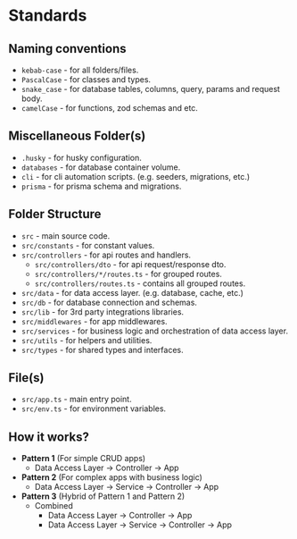 # Standards

## Naming conventions

- `kebab-case` - for all folders/files.
- `PascalCase` - for classes and types.
- `snake_case` - for database tables, columns, query, params and request body.
- `camelCase` - for functions, zod schemas and etc.

## Miscellaneous Folder(s)

- `.husky` - for husky configuration.
- `databases` - for database container volume.
- `cli` - for cli automation scripts. (e.g. seeders, migrations, etc.)
- `prisma` - for prisma schema and migrations.

## Folder Structure

- `src` - main source code.
- `src/constants` - for constant values.
- `src/controllers` - for api routes and handlers.
  - `src/controllers/dto` - for api request/response dto.
  - `src/controllers/*/routes.ts` - for grouped routes.
  - `src/controllers/routes.ts` - contains all grouped routes.
- `src/data` - for data access layer. (e.g. database, cache, etc.)
- `src/db` - for database connection and schemas.
- `src/lib` - for 3rd party integrations libraries.
- `src/middlewares` - for app middlewares.
- `src/services` - for business logic and orchestration of data access layer.
- `src/utils` - for helpers and utilities.
- `src/types` - for shared types and interfaces.

## File(s)

- `src/app.ts` - main entry point.
- `src/env.ts` - for environment variables.

## How it works?

- **Pattern 1** (For simple CRUD apps)
  - Data Access Layer -> Controller -> App
- **Pattern 2** (For complex apps with business logic)
  - Data Access Layer -> Service -> Controller -> App
- **Pattern 3** (Hybrid of Pattern 1 and Pattern 2)
  - Combined
    - Data Access Layer -> Controller -> App
    - Data Access Layer -> Service -> Controller -> App